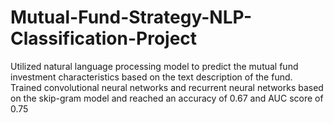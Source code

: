 # Mutual-Fund-Strategy-NLP-Classification-Project
Utilized natural language processing model to predict the mutual fund investment characteristics based on the text description of the fund.
Trained convolutional neural networks and recurrent neural networks based on the skip-gram model and reached an accuracy of 0.67 and AUC score of 0.75
